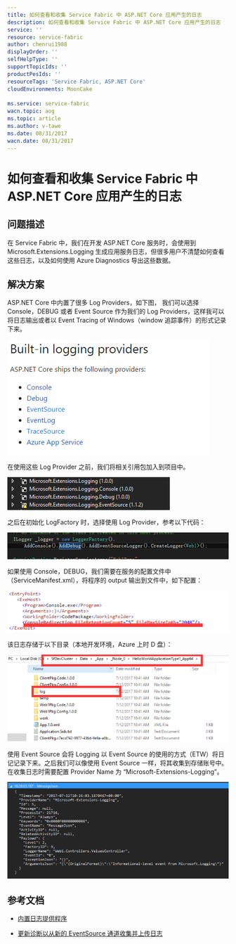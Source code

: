 ```yaml
---
title: 如何查看和收集 Service Fabric 中 ASP.NET Core 应用产生的日志
description: 如何查看和收集 Service Fabric 中 ASP.NET Core 应用产生的日志
service: ''
resource: service-fabric
author: chenrui1988
displayOrder: ''
selfHelpType: ''
supportTopicIds: ''
productPesIds: ''
resourceTags: 'Service Fabric, ASP.NET Core'
cloudEnvironments: MoonCake

ms.service: service-fabric
wacn.topic: aog
ms.topic: article
ms.author: v-tawe
ms.date: 08/31/2017
wacn.date: 08/31/2017
---
```

# 如何查看和收集 Service Fabric 中 ASP.NET Core 应用产生的日志

## 问题描述

在 Service Fabric 中，我们在开发 ASP.NET Core 服务时，会使用到 Microsoft.Extensions.Logging 生成应用服务日志，但很多用户不清楚如何查看这些日志，以及如何使用 Azure Diagnostics 导出这些数据。

## 解决方案

ASP.NET Core 中内置了很多 Log Providers，如下图， 我们可以选择 Console，DEBUG 或者 Event Source 作为我们的 Log Providers，这样我可以将日志输出或者以 Event Tracing of Windows（window 追踪事件）的形式记录下来。

![built-in](media/aog-service-fabric-qa-asp-dotnet-core-export-log/built-in.png)

在使用这些 Log Provider 之前，我们将相关引用包加入到项目中。

![log-provider](media/aog-service-fabric-qa-asp-dotnet-core-export-log/log-provider.png)

之后在初始化 LogFactory 时，选择使用 Log Provider，参考以下代码：

![log-factory](media/aog-service-fabric-qa-asp-dotnet-core-export-log/log-factory.png)

如果使用 Console，DEBUG，我们需要在服务的配置文件中（ServiceManifest.xml），将程序的 output 输出到文件中，如下配置：

![service-manifest](media/aog-service-fabric-qa-asp-dotnet-core-export-log/service-manifest.png)

该日志存储于以下目录（本地开发环境，Azure 上时 D 盘）：

![disk-log](media/aog-service-fabric-qa-asp-dotnet-core-export-log/disk-log.png)

使用 Event Source 会将 Logging 以 Event Source 的使用的方式（ETW）将日记记录下来。之后我们可以像使用 Event Source 一样，将其收集到存储账号中。在收集日志时需要配置 Provider Name 为 “Microsoft-Extensions-Logging”。

![message-json](media/aog-service-fabric-qa-asp-dotnet-core-export-log/message-json.png)

## 参考文档

- [内置日志提供程序](https://docs.microsoft.com/en-us/aspnet/core/fundamentals/logging#built-in-logging-providers)

- [更新诊断以从新的 EventSource 通道收集并上传日志](https://docs.azure.cn/zh-cn/service-fabric/service-fabric-diagnostics-how-to-setup-wad#update-diagnostics-to-collect-and-upload-logs-from-new-eventsource-channels)